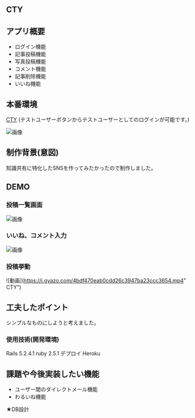 ## CTY


## アプリ概要
- ログイン機能
- 記事投稿機能
- 写真投稿機能
- コメント機能
- 記事削除機能
- いいね機能

## 本番環境  
  
[CTY]( https://mysterious-escarpment-29370.herokuapp.com)
(テストユーザーボタンからテストユーザーとしてのログインが可能です。)
   
 ![画像](https://i.gyazo.com/55b0f3e36b56a6c7bb65f6856c99dd77.png)


## 制作背景(意図)
知識共有に特化したSNSを作ってみたかったので制作しました。

## DEMO
### 投稿一覧画面
![画像](https://i.gyazo.com/e2e3f96850d7376b00bd614cfdb63f3b.png " CTY")
 ### いいね、コメント入力
![画像](https://i.gyazo.com/6ea0efe9be6383a9ca1f29de27ca468e.png " CTY")
### 投稿挙動
![動画](https://i.gyazo.com/4bdf470eab0cdd26c3947ba23ccc3654.mp4" CTY")

## 工夫したポイント

シンプルなものにしようと考えました。

### 使用技術(開発環境)
Rails 5.2.4.1
ruby 2.5.1
デプロイ Heroku

## 課題や今後実装したい機能
- ユーザー間のダイレクトメール機能
-  わるいね機能

★DB設計
